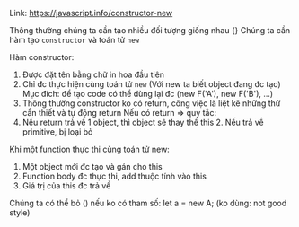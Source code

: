 Link: https://javascript.info/constructor-new

Thông thường chúng ta cần tạo nhiều đối tượng giống nhau {}
Chúng ta cần hàm tạo `constructor` và toán tử `new`

Hàm constructor:

1. Được đặt tên bằng chữ in hoa đầu tiên
2. Chỉ đc thực hiện cùng toán tử `new` (Với new ta biết object đang đc tạo)
   Mục đích: để tạo code có thể dùng lại đc (new F('A'), new F('B'), ...)
3. Thông thường constructor ko có return, công việc là liệt kê những thứ cần thiết và tự động return
   Nếu có return => quy tắc:
4. Nếu return trả về 1 object, thì object sẽ thay thế this 2. Nếu trả về primitive, bị loại bỏ

Khi một function thực thi cùng toán tử new:

1. Một object mới đc tạo và gán cho this
2. Function body đc thực thi, add thuộc tính vào this
3. Giá trị của this đc trả về

Chúng ta có thể bỏ () nếu ko có tham số: let a = new A; (ko dùng: not good style)
